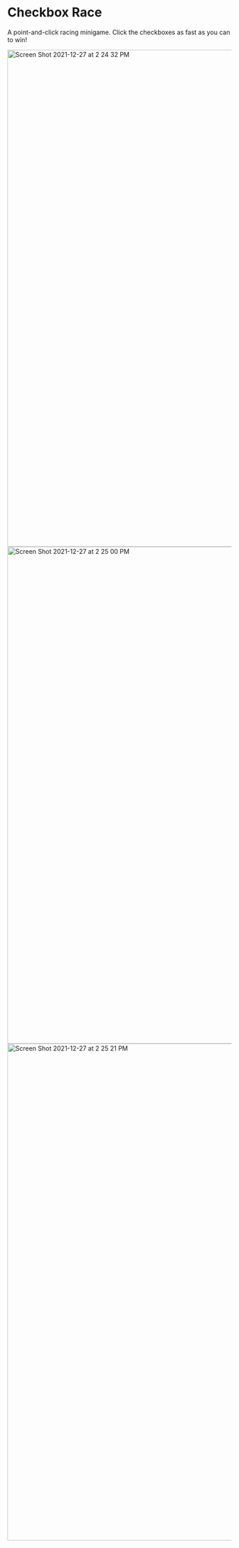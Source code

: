 # Checkbox Race

A point-and-click racing minigame. Click the checkboxes as fast as you can to win!

<img width="1114" alt="Screen Shot 2021-12-27 at 2 24 32 PM" src="https://user-images.githubusercontent.com/794999/147501469-0416f4f6-42d3-4a44-98d8-fc541c2ba87f.png">

<img width="1114" alt="Screen Shot 2021-12-27 at 2 25 00 PM" src="https://user-images.githubusercontent.com/794999/147501478-4274f09c-5207-469c-99db-c9606d822605.png">

<img width="1114" alt="Screen Shot 2021-12-27 at 2 25 21 PM" src="https://user-images.githubusercontent.com/794999/147501482-21e0fd6e-a334-4a34-9496-b91e5e7f7869.png">
